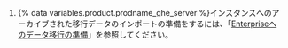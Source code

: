 1. {% data variables.product.prodname_ghe_server %}インスタンスへのアーカイブされた移行データのインポートの準備をするには、「[Enterpriseへのデータ移行の準備](/enterprise/admin/user-management/preparing-to-migrate-data-to-your-enterprise)」を参照してください。
